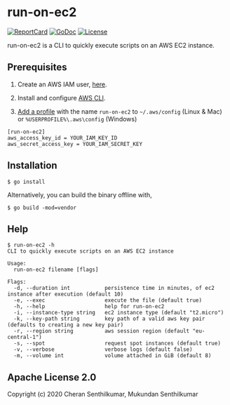 # run-on-ec2
[![ReportCard][reportcard-image]][reportcard-url] [![GoDoc][godoc-image]][godoc-url] [![License][license-image]][license-url]

run-on-ec2 is a CLI to quickly execute scripts on an AWS EC2 instance.

## Prerequisites
1. Create an AWS IAM user, [here](https://console.aws.amazon.com/iam/home?#/users).

2. Install and configure [AWS CLI](https://docs.aws.amazon.com/cli/latest/userguide/cli-chap-welcome.html).

3. [Add a profile](https://docs.aws.amazon.com/cli/latest/userguide/cli-configure-profiles.html) with the name `run-on-ec2` to `~/.aws/config` (Linux & Mac) or `%USERPROFILE%\.aws\config` (Windows) 
```
[run-on-ec2]
aws_access_key_id = YOUR_IAM_KEY_ID
aws_secret_access_key = YOUR_IAM_SECRET_KEY
```

## Installation
```
$ go install
```

Alternatively, you can build the binary offline with,
```
$ go build -mod=vendor
```

## Help
```
$ run-on-ec2 -h
CLI to quickly execute scripts on an AWS EC2 instance

Usage:
  run-on-ec2 filename [flags]

Flags:
  -d, --duration int           persistence time in minutes, of ec2 instance after execution (default 10)
  -e, --exec                   execute the file (default true)
  -h, --help                   help for run-on-ec2
  -i, --instance-type string   ec2 instance type (default "t2.micro")
  -k, --key-path string        key path of a valid aws key pair (defaults to creating a new key pair)
  -r, --region string          aws session region (default "eu-central-1")
  -s, --spot                   request spot instances (default true)
  -v, --verbose                verbose logs (default false)
  -m, --volume int             volume attached in GiB (default 8)
```

## Apache License 2.0
  Copyright (c) 2020 Cheran Senthilkumar, Mukundan Senthilkumar

[reportcard-url]: https://goreportcard.com/report/github.com/cheran-senthil/run-on-ec2
[reportcard-image]: https://goreportcard.com/badge/github.com/cheran-senthil/run-on-ec2
[godoc-url]: https://godoc.org/github.com/cheran-senthil/run-on-ec2
[godoc-image]: https://godoc.org/github.com/cheran-senthil/run-on-ec2?status.svg
[license-url]: https://opensource.org/licenses/Apache-2.0
[license-image]: https://img.shields.io/badge/License-Apache%202.0-blue.svg
